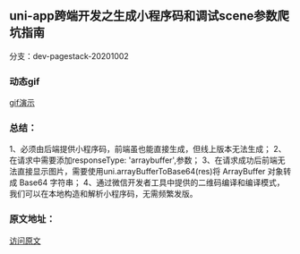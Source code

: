 ## uni-app跨端开发之生成小程序码和调试scene参数爬坑指南
分支：dev-pagestack-20201002

### 动态gif
[gif演示](https://img.alicdn.com/imgextra/i2/759415648/O1CN017eD5Ut1rapco7tKYm_!!759415648.gif)
### 总结：
1、必须由后端提供小程序码，前端虽也能直接生成，但线上版本无法生成；
2、在请求中需要添加responseType: 'arraybuffer',参数；
3、在请求成功后前端无法直接显示图片，需要使用uni.arrayBufferToBase64(res)将 ArrayBuffer 对象转成 Base64 字符串；
4、通过微信开发者工具中提供的二维码编译和编译模式，我们可以在本地构造和解析小程序码，无需频繁发版。

### 原文地址：
[访问原文](http://www.yilingsj.com/xwzj/2020-12-26/uni-app-wxacode-getUnlimited.html)